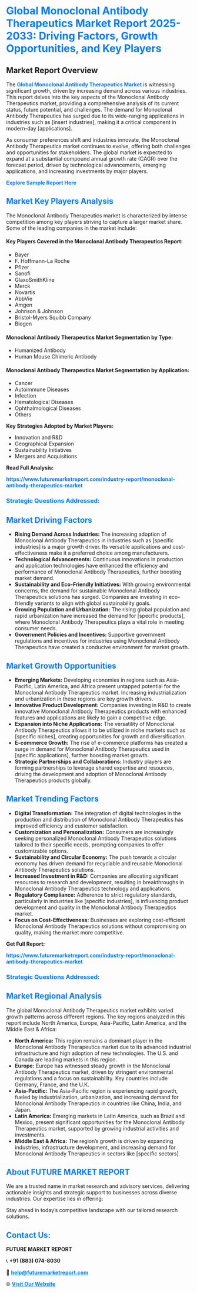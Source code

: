 <h1 style="color: #007BFF;">Global Monoclonal Antibody Therapeutics Market Report 2025-2033: Driving Factors, Growth Opportunities, and Key Players</h1>

<section id="overview">
<h2>Market Report Overview</h2>
<p>The <a href="https://www.futuremarketreport.com/industry-report/monoclonal-antibody-therapeutics-market" style="color: #007BFF; text-decoration: none;"><strong>Global Monoclonal Antibody Therapeutics Market</strong></a> is witnessing significant growth, driven by increasing demand across various industries. This report delves into the key aspects of the Monoclonal Antibody Therapeutics market, providing a comprehensive analysis of its current status, future potential, and challenges. The demand for Monoclonal Antibody Therapeutics has surged due to its wide-ranging applications in industries such as [insert industries], making it a critical component in modern-day [applications].</p>
<p>As consumer preferences shift and industries innovate, the Monoclonal Antibody Therapeutics market continues to evolve, offering both challenges and opportunities for stakeholders. The global market is expected to expand at a substantial compound annual growth rate (CAGR) over the forecast period, driven by technological advancements, emerging applications, and increasing investments by major players.</p>
</section>

<section id="overview">
<p><a href="https://www.futuremarketreport.com/request-sample/reportId=64666" style="color: #007BFF; text-decoration: none;"><strong>Explore Sample Report Here</strong></a></p>
</section>

<section id="key-players">
<h2 style="color: #007BFF;">Market Key Players Analysis</h2>
<p>The Monoclonal Antibody Therapeutics market is characterized by intense competition among key players striving to capture a larger market share. Some of the leading companies in the market include:</p>
<h4>Key Players Covered in the Monoclonal Antibody Therapeutics Report:</h4>
<ul><li>Bayer</li><li>F. Hoffmann-La Roche</li><li>Pfizer</li><li>Sanofi</li><li>GlaxoSmithKline</li><li>Merck</li><li>Novartis</li><li>AbbVie</li><li>Amgen</li><li>Johnson &amp; Johnson</li><li>Bristol-Myers Squibb Company</li><li>Biogen</li></ul>
<h4>Monoclonal Antibody Therapeutics Market Segmentation by Type:</h4>
<ul><li>Humanized Antibody</li><li>Human Mouse Chimeric Antibody</li></ul>

<h4>Monoclonal Antibody Therapeutics Market Segmentation by Application:</h4>
<ul><li>Cancer</li><li>Autoimmune Diseases</li><li>Infection</li><li>Hematological Diseases</li><li>Ophthalmological Diseases</li><li>Others</li></ul>
<p><strong>Key Strategies Adopted by Market Players:</strong></p>
<ul>
<li>Innovation and R&D</li>
<li>Geographical Expansion</li>
<li>Sustainability Initiatives</li>
<li>Mergers and Acquisitions</li>
</ul>
</section>

<section>
<p><strong>Read Full Analysis: </strong></p><a href="https://www.futuremarketreport.com/industry-report/monoclonal-antibody-therapeutics-market" style="color: #007BFF; text-decoration: none;"><strong>https://www.futuremarketreport.com/industry-report/monoclonal-antibody-therapeutics-market</strong></a>
<h3 style="color: #007BFF;">Strategic Questions Addressed:</h3>
</section>

<section id="driving-factors">
<h2 style="color: #007BFF;">Market Driving Factors</h2>
<ul>
<li><strong>Rising Demand Across Industries:</strong> The increasing adoption of Monoclonal Antibody Therapeutics in industries such as [specific industries] is a major growth driver. Its versatile applications and cost-effectiveness make it a preferred choice among manufacturers.</li>
<li><strong>Technological Advancements:</strong> Continuous innovations in production and application technologies have enhanced the efficiency and performance of Monoclonal Antibody Therapeutics, further boosting market demand.</li>
<li><strong>Sustainability and Eco-Friendly Initiatives:</strong> With growing environmental concerns, the demand for sustainable Monoclonal Antibody Therapeutics solutions has surged. Companies are investing in eco-friendly variants to align with global sustainability goals.</li>
<li><strong>Growing Population and Urbanization:</strong> The rising global population and rapid urbanization have increased the demand for [specific products], where Monoclonal Antibody Therapeutics plays a vital role in meeting consumer needs.</li>
<li><strong>Government Policies and Incentives:</strong> Supportive government regulations and incentives for industries using Monoclonal Antibody Therapeutics have created a conducive environment for market growth.</li>
</ul>
</section>

<section id="growth-opportunities">
<h2 style="color: #007BFF;">Market Growth Opportunities</h2>
<ul>
<li><strong>Emerging Markets:</strong> Developing economies in regions such as Asia-Pacific, Latin America, and Africa present untapped potential for the Monoclonal Antibody Therapeutics market. Increasing industrialization and urbanization in these regions are key growth drivers.</li>
<li><strong>Innovative Product Development:</strong> Companies investing in R&D to create innovative Monoclonal Antibody Therapeutics products with enhanced features and applications are likely to gain a competitive edge.</li>
<li><strong>Expansion into Niche Applications:</strong> The versatility of Monoclonal Antibody Therapeutics allows it to be utilized in niche markets such as [specific niches], creating opportunities for growth and diversification.</li>
<li><strong>E-commerce Growth:</strong> The rise of e-commerce platforms has created a surge in demand for Monoclonal Antibody Therapeutics used in [specific applications], further boosting market growth.</li>
<li><strong>Strategic Partnerships and Collaborations:</strong> Industry players are forming partnerships to leverage shared expertise and resources, driving the development and adoption of Monoclonal Antibody Therapeutics products globally.</li>
</ul>
</section>

<section id="trending-factors">
<h2 style="color: #007BFF;">Market Trending Factors</h2>
<ul>
<li><strong>Digital Transformation:</strong> The integration of digital technologies in the production and distribution of Monoclonal Antibody Therapeutics has improved efficiency and customer satisfaction.</li>
<li><strong>Customization and Personalization:</strong> Consumers are increasingly seeking personalized Monoclonal Antibody Therapeutics solutions tailored to their specific needs, prompting companies to offer customizable options.</li>
<li><strong>Sustainability and Circular Economy:</strong> The push towards a circular economy has driven demand for recyclable and reusable Monoclonal Antibody Therapeutics solutions.</li>
<li><strong>Increased Investment in R&D:</strong> Companies are allocating significant resources to research and development, resulting in breakthroughs in Monoclonal Antibody Therapeutics technology and applications.</li>
<li><strong>Regulatory Compliance:</strong> Adherence to strict regulatory standards, particularly in industries like [specific industries], is influencing product development and quality in the Monoclonal Antibody Therapeutics market.</li>
<li><strong>Focus on Cost-Effectiveness:</strong> Businesses are exploring cost-efficient Monoclonal Antibody Therapeutics solutions without compromising on quality, making the market more competitive.</li>
</ul>
</section>

<section>
<p><strong>Get Full Report: </strong></p><a href="https://www.futuremarketreport.com/industry-report/monoclonal-antibody-therapeutics-market" style="color: #007BFF; text-decoration: none;"><strong>https://www.futuremarketreport.com/industry-report/monoclonal-antibody-therapeutics-market</strong></a>
<h3 style="color: #007BFF;">Strategic Questions Addressed:</h3>
</section>


<section id="regional-analysis">
<h2 style="color: #007BFF;">Market Regional Analysis</h2>
<p>The global Monoclonal Antibody Therapeutics market exhibits varied growth patterns across different regions. The key regions analyzed in this report include North America, Europe, Asia-Pacific, Latin America, and the Middle East & Africa:</p>
<ul>
<li><strong>North America:</strong> This region remains a dominant player in the Monoclonal Antibody Therapeutics market due to its advanced industrial infrastructure and high adoption of new technologies. The U.S. and Canada are leading markets in this region.</li>
<li><strong>Europe:</strong> Europe has witnessed steady growth in the Monoclonal Antibody Therapeutics market, driven by stringent environmental regulations and a focus on sustainability. Key countries include Germany, France, and the U.K.</li>
<li><strong>Asia-Pacific:</strong> The Asia-Pacific region is experiencing rapid growth, fueled by industrialization, urbanization, and increasing demand for Monoclonal Antibody Therapeutics in countries like China, India, and Japan.</li>
<li><strong>Latin America:</strong> Emerging markets in Latin America, such as Brazil and Mexico, present significant opportunities for the Monoclonal Antibody Therapeutics market, supported by growing industrial activities and investments.</li>
<li><strong>Middle East & Africa:</strong> The region’s growth is driven by expanding industries, infrastructure development, and increasing demand for Monoclonal Antibody Therapeutics in sectors like [specific sectors].</li>
</ul>
</section>

<footer>
<h2 style="color: #007BFF;">About FUTURE MARKET REPORT</h2>
<p>We are a trusted name in market research and advisory services, delivering actionable insights and strategic support to businesses across diverse industries. Our expertise lies in offering:</p>

<p>Stay ahead in today’s competitive landscape with our tailored research solutions.</p>

<h2 style="color: #007BFF;">Contact Us:</h2>
<p><strong>FUTURE MARKET REPORT</strong></p>
<p>📞 <strong>+91 (883) 074-8030</strong></p>
<p>📧 <strong><a href="mailto:help@futuremarketreport.com" style="color: #007BFF;">help@futuremarketreport.com</a></strong></p>
<p>🌐 <strong><a href="https://www.futuremarketreport.com/" style="color: #007BFF;">Visit Our Website</a></strong></p>
</footer>